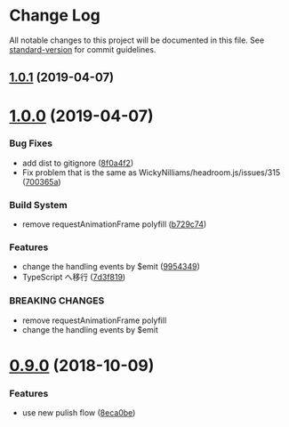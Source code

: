 # Change Log

All notable changes to this project will be documented in this file. See [standard-version](https://github.com/conventional-changelog/standard-version) for commit guidelines.

## [1.0.1](https://github.com/yutahaga/vue-headroom/compare/v1.0.0...v1.0.1) (2019-04-07)



# [1.0.0](https://github.com/yutahaga/vue-headroom/compare/v0.9.0...v1.0.0) (2019-04-07)


### Bug Fixes

* add dist to gitignore ([8f0a4f2](https://github.com/yutahaga/vue-headroom/commit/8f0a4f2))
* Fix problem that is the same as WickyNilliams/headroom.js/issues/315 ([700365a](https://github.com/yutahaga/vue-headroom/commit/700365a))


### Build System

* remove requestAnimationFrame polyfill ([b729c74](https://github.com/yutahaga/vue-headroom/commit/b729c74))


### Features

* change the handling events by $emit ([9954349](https://github.com/yutahaga/vue-headroom/commit/9954349))
* TypeScript へ移行 ([7d3f819](https://github.com/yutahaga/vue-headroom/commit/7d3f819))


### BREAKING CHANGES

* remove requestAnimationFrame polyfill
* change the handling events by $emit



<a name="0.9.0"></a>
# [0.9.0](https://github.com/dalphyx/vue-headroom/compare/v0.8.1...v0.9.0) (2018-10-09)


### Features

* use new pulish flow ([8eca0be](https://github.com/dalphyx/vue-headroom/commit/8eca0be))
